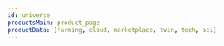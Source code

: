 ```yaml
---
id: universe
productsMain: product_page
productData: [farming, cloud, marketplace, twin, tech, aci]
---
```



